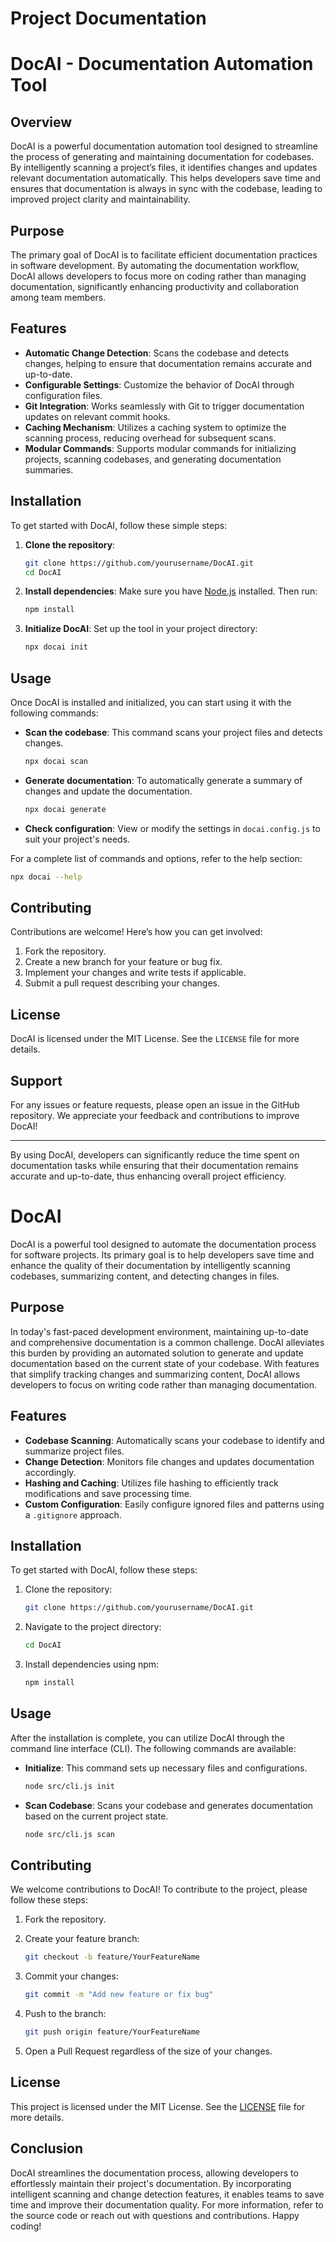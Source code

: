 # Project Documentation

# DocAI - Documentation Automation Tool

## Overview

DocAI is a powerful documentation automation tool designed to streamline the process of generating and maintaining documentation for codebases. By intelligently scanning a project’s files, it identifies changes and updates relevant documentation automatically. This helps developers save time and ensures that documentation is always in sync with the codebase, leading to improved project clarity and maintainability.

## Purpose

The primary goal of DocAI is to facilitate efficient documentation practices in software development. By automating the documentation workflow, DocAI allows developers to focus more on coding rather than managing documentation, significantly enhancing productivity and collaboration among team members.

## Features

- **Automatic Change Detection**: Scans the codebase and detects changes, helping to ensure that documentation remains accurate and up-to-date.
- **Configurable Settings**: Customize the behavior of DocAI through configuration files.
- **Git Integration**: Works seamlessly with Git to trigger documentation updates on relevant commit hooks.
- **Caching Mechanism**: Utilizes a caching system to optimize the scanning process, reducing overhead for subsequent scans.
- **Modular Commands**: Supports modular commands for initializing projects, scanning codebases, and generating documentation summaries.

## Installation

To get started with DocAI, follow these simple steps:

1. **Clone the repository**:
   ```bash
   git clone https://github.com/yourusername/DocAI.git
   cd DocAI
   ```

2. **Install dependencies**:
   Make sure you have [Node.js](https://nodejs.org/) installed. Then run:
   ```bash
   npm install
   ```

3. **Initialize DocAI**:
   Set up the tool in your project directory:
   ```bash
   npx docai init
   ```

## Usage

Once DocAI is installed and initialized, you can start using it with the following commands:

- **Scan the codebase**:
  This command scans your project files and detects changes.
  ```bash
  npx docai scan
  ```

- **Generate documentation**:
  To automatically generate a summary of changes and update the documentation.
  ```bash
  npx docai generate
  ```

- **Check configuration**:
  View or modify the settings in `docai.config.js` to suit your project's needs.

For a complete list of commands and options, refer to the help section:
```bash
npx docai --help
```

## Contributing

Contributions are welcome! Here’s how you can get involved:

1. Fork the repository.
2. Create a new branch for your feature or bug fix.
3. Implement your changes and write tests if applicable.
4. Submit a pull request describing your changes.

## License

DocAI is licensed under the MIT License. See the `LICENSE` file for more details.

## Support

For any issues or feature requests, please open an issue in the GitHub repository. We appreciate your feedback and contributions to improve DocAI!

---

By using DocAI, developers can significantly reduce the time spent on documentation tasks while ensuring that their documentation remains accurate and up-to-date, thus enhancing overall project efficiency.

# DocAI

DocAI is a powerful tool designed to automate the documentation process for software projects. Its primary goal is to help developers save time and enhance the quality of their documentation by intelligently scanning codebases, summarizing content, and detecting changes in files.

## Purpose

In today's fast-paced development environment, maintaining up-to-date and comprehensive documentation is a common challenge. DocAI alleviates this burden by providing an automated solution to generate and update documentation based on the current state of your codebase. With features that simplify tracking changes and summarizing content, DocAI allows developers to focus on writing code rather than managing documentation.

## Features

- **Codebase Scanning**: Automatically scans your codebase to identify and summarize project files.
- **Change Detection**: Monitors file changes and updates documentation accordingly.
- **Hashing and Caching**: Utilizes file hashing to efficiently track modifications and save processing time.
- **Custom Configuration**: Easily configure ignored files and patterns using a `.gitignore` approach.

## Installation

To get started with DocAI, follow these steps:

1. Clone the repository:
   ```bash
   git clone https://github.com/yourusername/DocAI.git
   ```

2. Navigate to the project directory:
   ```bash
   cd DocAI
   ```

3. Install dependencies using npm:
   ```bash
   npm install
   ```

## Usage

After the installation is complete, you can utilize DocAI through the command line interface (CLI). The following commands are available:

- **Initialize**: This command sets up necessary files and configurations.
   ```bash
   node src/cli.js init
   ```

- **Scan Codebase**: Scans your codebase and generates documentation based on the current project state.
   ```bash
   node src/cli.js scan
   ```

## Contributing

We welcome contributions to DocAI! To contribute to the project, please follow these steps:

1. Fork the repository.
2. Create your feature branch:
   ```bash
   git checkout -b feature/YourFeatureName
   ```

3. Commit your changes:
   ```bash
   git commit -m "Add new feature or fix bug"
   ```

4. Push to the branch:
   ```bash
   git push origin feature/YourFeatureName
   ```

5. Open a Pull Request regardless of the size of your changes. 

## License

This project is licensed under the MIT License. See the [LICENSE](LICENSE) file for more details.

## Conclusion

DocAI streamlines the documentation process, allowing developers to effortlessly maintain their project's documentation. By incorporating intelligent scanning and change detection features, it enables teams to save time and improve their documentation quality. For more information, refer to the source code or reach out with questions and contributions. Happy coding!